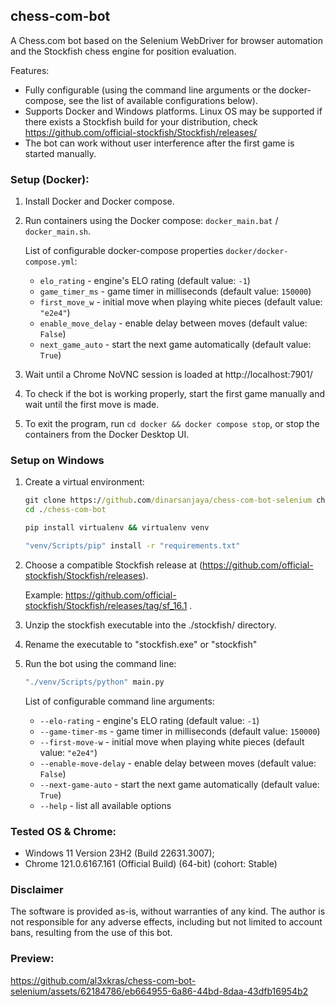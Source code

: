 ## chess-com-bot

A Chess.com bot based on the Selenium WebDriver for browser automation and the Stockfish chess engine for position evaluation.

Features:

- Fully configurable (using the command line arguments or the docker-compose, see the list of available configurations below).
- Supports Docker and Windows platforms. Linux OS may be supported if there exists a Stockfish build for your distribution, check https://github.com/official-stockfish/Stockfish/releases/
- The bot can work without user interference after the first game is started manually.

### Setup (Docker):

1. Install Docker and Docker compose. 
2. Run containers using the Docker compose: `docker_main.bat` / `docker_main.sh`.

   List of configurable docker-compose properties `docker/docker-compose.yml`:
   - `elo_rating` - engine's ELO rating (default value: `-1`)
   - `game_timer_ms` - game timer in milliseconds (default value: `150000`)
   - `first_move_w` - initial move when playing white pieces (default value: `"e2e4"`)
   - `enable_move_delay` - enable delay between moves (default value: `False`)
   - `next_game_auto` - start the next game automatically (default value: `True`)
4. Wait until a Chrome NoVNC session is loaded at http://localhost:7901/
5. To check if the bot is working properly, start the first game manually and wait until the first move is made.
6. To exit the program, run ```cd docker && docker compose stop```, or stop the containers from the Docker Desktop UI.

### Setup on Windows

1. Create a virtual environment:
   ```cmd
   git clone https://github.com/dinarsanjaya/chess-com-bot-selenium chess-com-bot 
   cd ./chess-com-bot
   ```
   
   ```cmd
   pip install virtualenv && virtualenv venv
   ```
   
   ```cmd
   "venv/Scripts/pip" install -r "requirements.txt"
   ```

2. Choose a compatible Stockfish release at
   (https://github.com/official-stockfish/Stockfish/releases).
   
   Example: https://github.com/official-stockfish/Stockfish/releases/tag/sf_16.1 .


3. Unzip the stockfish executable into the ./stockfish/ directory.


4. Rename the executable to "stockfish.exe" or "stockfish"


5. Run the bot using the command line:
   ```cmd
   "./venv/Scripts/python" main.py
   ```

   List of configurable command line arguments:
   - `--elo-rating` - engine's ELO rating (default value: `-1`)
   - `--game-timer-ms` - game timer in milliseconds (default value: `150000`)
   - `--first-move-w` - initial move when playing white pieces (default value: `"e2e4"`)
   - `--enable-move-delay` - enable delay between moves (default value: `False`)
   - `--next-game-auto` - start the next game automatically (default value: `True`)
   - `--help` - list all available options
   

### Tested OS & Chrome:

- Windows 11 Version 23H2 (Build 22631.3007); 
- Chrome 121.0.6167.161 (Official Build) (64-bit) (cohort: Stable)

### Disclaimer

The software is provided as-is, without warranties of any kind. The author is not responsible for any adverse effects, including but not limited to account bans, resulting from the use of this bot.

### Preview:

https://github.com/al3xkras/chess-com-bot-selenium/assets/62184786/eb664955-6a86-44bd-8daa-43dfb16954b2
